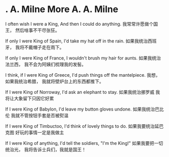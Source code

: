 # . A. Milne	More A. A. Milne

I often wish I were a King,
And then I could do anything.
我常常许愿做个国王，
然后啥事不干尽张狂。

If only I were King of Spain,
I'd take my hat off in the rain.
如果我统治西班牙，
我将不戴帽子走在雨下。

If only I were King of France,
I wouldn't brush my hair for aunts.
如果我统治法兰西，
我不会为阿姨们梳理我的发髻。

I think, if I were King of Greece,
I'd push things off the mantelpiece.
我想，如果我统治希腊，
我就将壁炉台上的东西都推下。

If I were King of Norroway,
I'd ask an elephant to stay.
如果我统治挪罗威
我将让大象留下只因它好累

If I were King of Babylon,
I'd leave my button gloves undone.
如果我统治巴比伦
我就不管按钮手套是否被熨温

If I were King of Timbuctoo,
I'd think of lovely things to do.
如果我要统治延巴克图
好玩的事情一定是我做主

If I were King of anything,
I'd tell the soldiers, "I'm the King!"
如果我要把一切统治光，
我将告诉士兵们，我就是国王！

